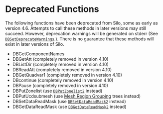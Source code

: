 # Deprecated Functions

The following functions have been deprecated from Silo, some as early as version 4.6.
Attempts to call these methods in later versions may still succeed.
However, deprecation warnings will be generated on stderr (See [`DBSetDeprecateWarnings`](./globals.md#dbsetdeprecatewarnings).).
There is no guarantee that these methods will exist in later versions of Silo.

* DBGetComponentNames
* DBGetAtt (completely removed in version 4.10)
* DBListDir  (completely removed in version 4.10)
* DBReadAtt  (completely removed in version 4.10)
* DBGetQuadvar1  (completely removed in version 4.10)
* DBcontinue  (completely removed in version 4.10)
* DBPause  (completely removed in version 4.10)
* DBPutZonelist (use [`DBPutZonelist2`](objects.md#dbputzonelist2) instead)
* DBPutUcdsubmesh (use [Mesh Region Grouping](subsets.md#dbmakemrgtree) trees instead)
* DBSetDataReadMask (use [`DBSetDataReadMask2`](globals.md#dbsetdatareadmask2) instead)
* DBGetDataReadMask (use [`DBGetDataReadMask2`](globals.md#dbgetdatareadmask2) instead)
